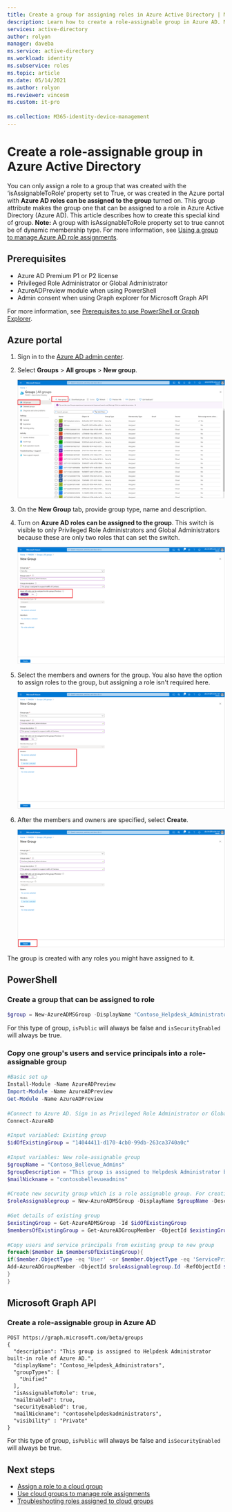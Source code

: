 ```yaml
---
title: Create a group for assigning roles in Azure Active Directory | Microsoft Docs
description: Learn how to create a role-assignable group in Azure AD. Manage Azure roles in the Azure portal, PowerShell, or Graph API.
services: active-directory
author: rolyon
manager: daveba
ms.service: active-directory
ms.workload: identity
ms.subservice: roles
ms.topic: article
ms.date: 05/14/2021
ms.author: rolyon
ms.reviewer: vincesm
ms.custom: it-pro

ms.collection: M365-identity-device-management
---
```


# Create a role-assignable group in Azure Active Directory

You can only assign a role to a group that was created with the ‘isAssignableToRole’ property set to True, or was created in the Azure portal with **Azure AD roles can be assigned to the group** turned on. This group attribute makes the group one that can be assigned to a role in Azure Active Directory (Azure AD). This article describes how to create this special kind of group. **Note:** A group with isAssignableToRole property set to true cannot be of dynamic membership type. For more information, see [Using a group to manage Azure AD role assignments](groups-concept.md).

## Prerequisites

- Azure AD Premium P1 or P2 license
- Privileged Role Administrator or Global Administrator
- AzureADPreview module when using PowerShell
- Admin consent when using Graph explorer for Microsoft Graph API

For more information, see [Prerequisites to use PowerShell or Graph Explorer](prerequisites.md).

## Azure portal

1. Sign in to the [Azure AD admin center](https://portal.azure.com/#blade/Microsoft_AAD_IAM/ActiveDirectoryMenuBlade/Overview).
1. Select **Groups** > **All groups** > **New group**.

    [![Open Azure Active Directory and create a new group.](./media/groups-create-eligible/new-group.png "Open Azure Active Directory and create a new group.")](./media/groups-create-eligible/new-group.png#<lightbox>)

1. On the **New Group** tab, provide group type, name and description.
1. Turn on **Azure AD roles can be assigned to the group**. This switch is visible to only Privileged Role Administrators and Global Administrators because these are only two roles that can set the switch.

    [![Make the new group eligible for role assignment](./media/groups-create-eligible/eligible-switch.png "Make the new group eligible for role assignment")](./media/groups-create-eligible/eligible-switch.png#<lightbox>)

1. Select the members and owners for the group. You also have the option to assign roles to the group, but assigning a role isn't required here.

    [![Add members to the role-assignable group and assign roles.](./media/groups-create-eligible/specify-members.png "Add members to the role-assignable group and assign roles.")](./media/groups-create-eligible/specify-members.png#<lightbox>)

1. After the members and owners are specified, select **Create**.

    [![The Create button is at the bottom of the page.](./media/groups-create-eligible/create-button.png "The Create button is at the bottom of the page.")](./media/groups-create-eligible/create-button.png#<lightbox>)

The group is created with any roles you might have assigned to it.

## PowerShell

### Create a group that can be assigned to role

```powershell
$group = New-AzureADMSGroup -DisplayName "Contoso_Helpdesk_Administrators" -Description "This group is assigned to Helpdesk Administrator built-in role in Azure AD." -MailEnabled $true -SecurityEnabled $true -MailNickName "contosohelpdeskadministrators" -IsAssignableToRole $true
```

For this type of group, `isPublic` will always be false and `isSecurityEnabled` will always be true.

### Copy one group's users and service principals into a role-assignable group

```powershell
#Basic set up
Install-Module -Name AzureADPreview
Import-Module -Name AzureADPreview
Get-Module -Name AzureADPreview

#Connect to Azure AD. Sign in as Privileged Role Administrator or Global Administrator. Only these two roles can create a role-assignable group.
Connect-AzureAD

#Input variabled: Existing group
$idOfExistingGroup = "14044411-d170-4cb0-99db-263ca3740a0c"

#Input variables: New role-assignable group
$groupName = "Contoso_Bellevue_Admins"
$groupDescription = "This group is assigned to Helpdesk Administrator built-in role in Azure AD."
$mailNickname = "contosobellevueadmins"

#Create new security group which is a role assignable group. For creating a Microsoft 365 group, set GroupTypes="Unified" and MailEnabled=$true
$roleAssignablegroup = New-AzureADMSGroup -DisplayName $groupName -Description $groupDescription -MailEnabled $false -MailNickname $mailNickname -SecurityEnabled $true -IsAssignableToRole $true

#Get details of existing group
$existingGroup = Get-AzureADMSGroup -Id $idOfExistingGroup
$membersOfExistingGroup = Get-AzureADGroupMember -ObjectId $existingGroup.Id

#Copy users and service principals from existing group to new group
foreach($member in $membersOfExistingGroup){
if($member.ObjectType -eq 'User' -or $member.ObjectType -eq 'ServicePrincipal'){
Add-AzureADGroupMember -ObjectId $roleAssignablegroup.Id -RefObjectId $member.ObjectId
}
}
```

## Microsoft Graph API

### Create a role-assignable group in Azure AD

```http
POST https://graph.microsoft.com/beta/groups
{
  "description": "This group is assigned to Helpdesk Administrator built-in role of Azure AD.",
  "displayName": "Contoso_Helpdesk_Administrators",
  "groupTypes": [
    "Unified"
  ],
  "isAssignableToRole": true,
  "mailEnabled": true,
  "securityEnabled": true,
  "mailNickname": "contosohelpdeskadministrators",
  "visibility" : "Private"
}
```

For this type of group, `isPublic` will always be false and `isSecurityEnabled` will always be true.

## Next steps

- [Assign a role to a cloud group](groups-assign-role.md)
- [Use cloud groups to manage role assignments](groups-concept.md)
- [Troubleshooting roles assigned to cloud groups](groups-faq-troubleshooting.md)
